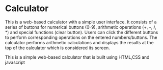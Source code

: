 # Calculator
This is a web-based calculator with a simple user interface. It consists of a series of buttons for numerical buttons (0-9), arithmetic operations (+, -, /, *) and special functions (clear button). Users can click the different buttons to perform corresponding operations on the entered numbers/buttons. The calculator performs arithmetic calculations and displays the results at the top of the calculator which is considered its screen.

This is a simple web-based calculator that is built using HTML,CSS and javascript

